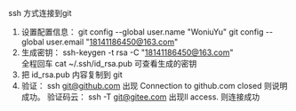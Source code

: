 ssh 方式连接到git
 1. 设置配置信息： 
     git config --global user.name "WoniuYu" 
     git config --global user.email "18141186450@163.com"
 2. 生成密钥：
    ssh-keygen -t rsa -C "18141186450@163.com"  
    全程回车
     cat ~/.ssh/id_rsa.pub  可查看生成的密钥
 3. 把 id_rsa.pub 内容复制到 git
 4. 验证： ssh git@github.com 
     出现 Connection to github.com closed   则说明成功。
    验证码云： ssh -T git@gitee.com
             出现ll access. 则连接成功